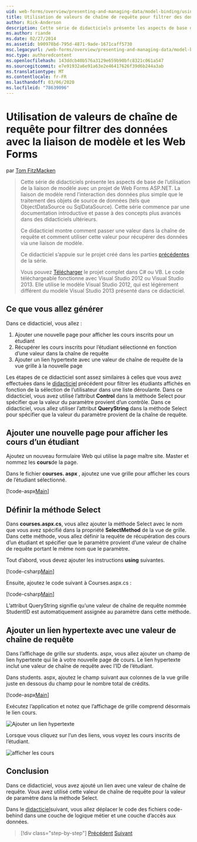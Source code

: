 ```yaml
---
uid: web-forms/overview/presenting-and-managing-data/model-binding/using-query-string-values-to-retrieve-data
title: Utilisation de valeurs de chaîne de requête pour filtrer des données avec une liaison de modèle et des Web Forms | Microsoft Docs
author: Rick-Anderson
description: Cette série de didacticiels présente les aspects de base de l’utilisation de la liaison de modèle avec un projet de Web Forms ASP.NET. La liaison de modèle rend l’interaction des données plus simple-...
ms.author: riande
ms.date: 02/27/2014
ms.assetid: b90978bd-795d-4871-9ade-1671caff5730
msc.legacyurl: /web-forms/overview/presenting-and-managing-data/model-binding/using-query-string-values-to-retrieve-data
msc.type: authoredcontent
ms.openlocfilehash: 143ddcb40b576a3129e659b90bfc8321c061a547
ms.sourcegitcommit: e7e91932a6e91a63e2e46417626f39d6b244a3ab
ms.translationtype: MT
ms.contentlocale: fr-FR
ms.lasthandoff: 03/06/2020
ms.locfileid: "78639096"
---
```

# <a name="using-query-string-values-to-filter-data-with-model-binding-and-web-forms"></a>Utilisation de valeurs de chaîne de requête pour filtrer des données avec la liaison de modèle et les Web Forms

par [Tom FitzMacken](https://github.com/tfitzmac)

> Cette série de didacticiels présente les aspects de base de l’utilisation de la liaison de modèle avec un projet de Web Forms ASP.NET. La liaison de modèle rend l’interaction des données plus simple que le traitement des objets de source de données (tels que ObjectDataSource ou SqlDataSource). Cette série commence par une documentation introductive et passe à des concepts plus avancés dans des didacticiels ultérieurs.
> 
> Ce didacticiel montre comment passer une valeur dans la chaîne de requête et comment utiliser cette valeur pour récupérer des données via une liaison de modèle.
> 
> Ce didacticiel s’appuie sur le projet créé dans les parties [précédentes](retrieving-data.md) de la série.
> 
> Vous pouvez [Télécharger](https://go.microsoft.com/fwlink/?LinkId=286116) le projet complet dans C# ou VB. Le code téléchargeable fonctionne avec Visual Studio 2012 ou Visual Studio 2013. Elle utilise le modèle Visual Studio 2012, qui est légèrement différent du modèle Visual Studio 2013 présenté dans ce didacticiel.

## <a name="what-youll-build"></a>Ce que vous allez générer

Dans ce didacticiel, vous allez :

1. Ajouter une nouvelle page pour afficher les cours inscrits pour un étudiant
2. Récupérer les cours inscrits pour l’étudiant sélectionné en fonction d’une valeur dans la chaîne de requête
3. Ajouter un lien hypertexte avec une valeur de chaîne de requête de la vue grille à la nouvelle page

Les étapes de ce didacticiel sont assez similaires à celles que vous avez effectuées dans le [didacticiel](sorting-paging-and-filtering-data.md) précédent pour filtrer les étudiants affichés en fonction de la sélection de l’utilisateur dans une liste déroulante. Dans ce didacticiel, vous avez utilisé l’attribut **Control** dans la méthode Select pour spécifier que la valeur du paramètre provient d’un contrôle. Dans ce didacticiel, vous allez utiliser l’attribut **QueryString** dans la méthode Select pour spécifier que la valeur du paramètre provient de la chaîne de requête.

## <a name="add-new-page-for-displaying-a-students-courses"></a>Ajouter une nouvelle page pour afficher les cours d’un étudiant

Ajoutez un nouveau formulaire Web qui utilise la page maître site. Master et nommez les **cours**de la page.

Dans le fichier **courses. aspx** , ajoutez une vue grille pour afficher les cours de l’étudiant sélectionné.

[!code-aspx[Main](using-query-string-values-to-retrieve-data/samples/sample1.aspx)]

## <a name="define-the-select-method"></a>Définir la méthode Select

Dans **courses.aspx.cs**, vous allez ajouter la méthode Select avec le nom que vous avez spécifié dans la propriété **SelectMethod** de la vue de grille. Dans cette méthode, vous allez définir la requête de récupération des cours d’un étudiant et spécifier que le paramètre provient d’une valeur de chaîne de requête portant le même nom que le paramètre.

Tout d’abord, vous devez ajouter les instructions **using** suivantes.

[!code-csharp[Main](using-query-string-values-to-retrieve-data/samples/sample2.cs)]

Ensuite, ajoutez le code suivant à Courses.aspx.cs :

[!code-csharp[Main](using-query-string-values-to-retrieve-data/samples/sample3.cs)]

L’attribut QueryString signifie qu’une valeur de chaîne de requête nommée StudentID est automatiquement assignée au paramètre dans cette méthode.

## <a name="add-hyperlink-with-query-string-value"></a>Ajouter un lien hypertexte avec une valeur de chaîne de requête

Dans l’affichage de grille sur students. aspx, vous allez ajouter un champ de lien hypertexte qui lie à votre nouvelle page de cours. Le lien hypertexte inclut une valeur de chaîne de requête avec l’ID de l’étudiant.

Dans students. aspx, ajoutez le champ suivant aux colonnes de la vue grille juste en dessous du champ pour le nombre total de crédits.

[!code-aspx[Main](using-query-string-values-to-retrieve-data/samples/sample4.aspx?highlight=7-8)]

Exécutez l’application et notez que l’affichage de grille comprend désormais le lien cours.

![Ajouter un lien hypertexte](using-query-string-values-to-retrieve-data/_static/image1.png)

Lorsque vous cliquez sur l’un des liens, vous voyez les cours inscrits de l’étudiant.

![afficher les cours](using-query-string-values-to-retrieve-data/_static/image2.png)

## <a name="conclusion"></a>Conclusion

Dans ce didacticiel, vous avez ajouté un lien avec une valeur de chaîne de requête. Vous avez utilisé cette valeur de chaîne de requête pour la valeur de paramètre dans la méthode Select.

Dans le [didacticiel](adding-business-logic-layer.md)suivant, vous allez déplacer le code des fichiers code-behind dans une couche de logique métier et une couche d’accès aux données.

> [!div class="step-by-step"]
> [Précédent](integrating-jquery-ui.md)
> [Suivant](adding-business-logic-layer.md)

